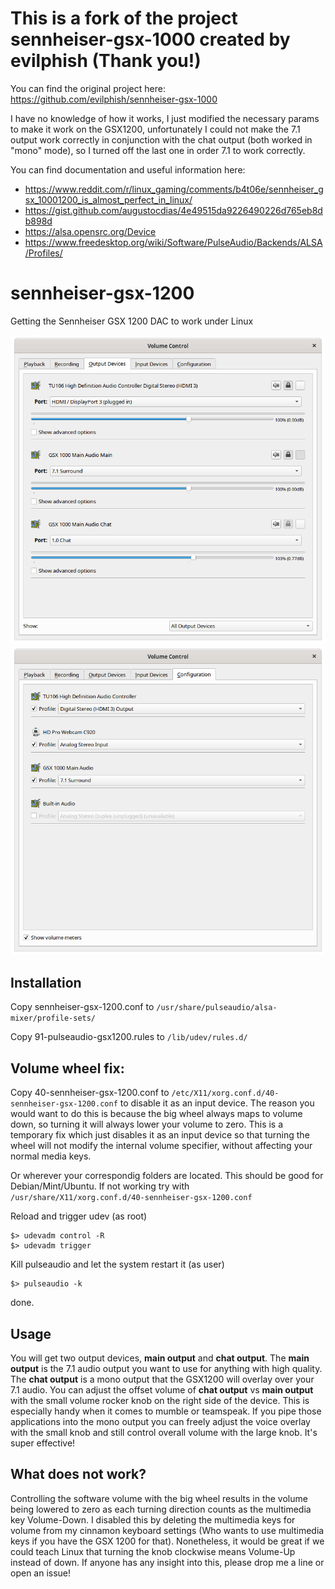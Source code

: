 # This is a fork of the project sennheiser-gsx-1000 created by evilphish (Thank you!)
You can find the original project here:
https://github.com/evilphish/sennheiser-gsx-1000

I have no knowledge of how it works, I just modified the necessary params to make it work on the GSX1200, unfortunately I could not make the 7.1 output work correctly in conjunction with the chat output (both worked in "mono" mode), so I turned off the last one in order 7.1 to work correctly.

You can find documentation and useful information here:
- https://www.reddit.com/r/linux_gaming/comments/b4t06e/sennheiser_gsx_10001200_is_almost_perfect_in_linux/
- https://gist.github.com/augustocdias/4e49515da9226490226d765eb8db898d
- https://alsa.opensrc.org/Device
- https://www.freedesktop.org/wiki/Software/PulseAudio/Backends/ALSA/Profiles/

# sennheiser-gsx-1200
Getting the Sennheiser GSX 1200 DAC to work under Linux

![pavucontrol one](https://raw.githubusercontent.com/evilphish/sennheiser-gsx-1000/master/images/pavucontrol.png)
![pavucontrol two](https://raw.githubusercontent.com/evilphish/sennheiser-gsx-1000/master/images/pavucontrol2.png)

## Installation
Copy sennheiser-gsx-1200.conf to `/usr/share/pulseaudio/alsa-mixer/profile-sets/`

Copy 91-pulseaudio-gsx1200.rules to `/lib/udev/rules.d/`

## Volume wheel fix:

Copy 40-sennheiser-gsx-1200.conf to `/etc/X11/xorg.conf.d/40-sennheiser-gsx-1200.conf` to disable it as an input device. The reason you would want to do this is because the big wheel always maps to volume down, so turning it will always lower your volume to zero. This is a temporary fix which just disables it as an input device so that turning the wheel will not modify the internal volume specifier, without affecting your normal media keys.

Or wherever your correspondig folders are located. This should be good for Debian/Mint/Ubuntu.
If not working try with `/usr/share/X11/xorg.conf.d/40-sennheiser-gsx-1200.conf`

Reload and trigger udev (as root)
```
$> udevadm control -R
$> udevadm trigger
```

Kill pulseaudio and let the system restart it (as user)
```
$> pulseaudio -k
```
done.

## Usage

You will get two output devices, **main output** and **chat output**. The **main output** is the 7.1 audio output you want to use for anything with high quality. The **chat output** is a mono output that the GSX1200 will overlay over your 7.1 audio. You can adjust the offset volume of **chat output** vs **main output** with the small volume rocker knob on the right side of the device. This is especially handy when it comes to mumble or teamspeak. If you pipe those applications into the mono output you can freely adjust the voice overlay with the small knob and still control overall volume with the large knob. It's super effective!

## What does not work?
Controlling the software volume with the big wheel results in the volume being lowered to zero as each turning direction counts as the multimedia key Volume-Down. I disabled this by deleting the multimedia keys for volume from my cinnamon keyboard settings (Who wants to use multimedia keys if you have the GSX 1200 for that). Nonetheless, it would be great if we could teach Linux that turning the knob clockwise means Volume-Up instead of down. If anyone has any insight into this, please drop me a line or open an issue!
